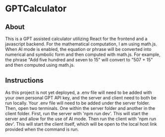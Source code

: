 # GPTCalculator

## About
This is a GPT assisted calculator utilizing React for the frontend and a javascript backend. For the mathematical computation, I am using math.js. When AI mode is enabled, the equation or phrase will be converted into numerical and symbolic form and then computed with math.js. For example, the phrase "Add five hundred and seven to 15" will convert to "507 + 15" and then computed using math.js. 

## Instructions
As this project is not yet deployed, a .env file will need to be added with your own personal GPT API key, and the server and client need to both be run locally. Your .env file will need to be added under the server folder. Then, open two terminals. One within the server folder and another in the client folder. First, run the server with 'npm run dev'. This will start the server and allow for the use of AI mode. Then run the client with 'npm run dev'. This will start the client itself, which will be open to the local host link provided when the command is run.